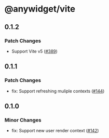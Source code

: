 # @anywidget/vite

## 0.1.2

### Patch Changes

- Support Vite v5 ([#389](https://github.com/manzt/anywidget/pull/389))

## 0.1.1

### Patch Changes

- fix: Support refreshing muliple contexts ([#144](https://github.com/manzt/anywidget/pull/144))

## 0.1.0

### Minor Changes

- fix: Support new user render context ([#142](https://github.com/manzt/anywidget/pull/142))
